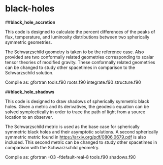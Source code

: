 # black-holes

##**black_hole_accretion**

This code is designed to calculate the percent differences of the peaks of flux, temperature, and luminosity distributions between two spherically symmetric geometries.

The Schwarzschild geometry is taken to be the reference case. Also provided are two conformally related geometries corresponding to scalar tensor theories of modified gravity. These conformally related geometries can be changed to study other spacetimes in comparison to the Schwarzschild solution.

Compile as: gfortran tools.f90 roots.f90 integrate.f90 structure.f90


##**black_hole_shadows**

This code is designed to draw shadows of spherically symmetric black holes. Given a metric and its derivatives, the geodesic equation can be solved symplectically in order to trace the path of light from a source location to an observer.

The Schwarzschild metric is used as the base case for spherically symmetric black holes and their asymptotic solutions. A second spherically symmetric metric found in https://arxiv.org/pdf/0806.0679.pdf is also included. This second metric can be changed to study other spacetimes in comparison with the Schwarzschild geometry.

Compile as: gfortran -O3 -fdefault-real-8 tools.f90 shadows.f90
